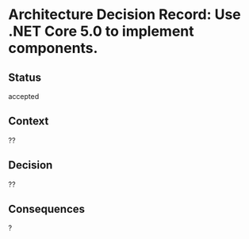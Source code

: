 # Architecture Decision Record: Use .NET Core 5.0 to implement components.

## Status

accepted

## **Context**

??

## Decision

??

## Consequences

?